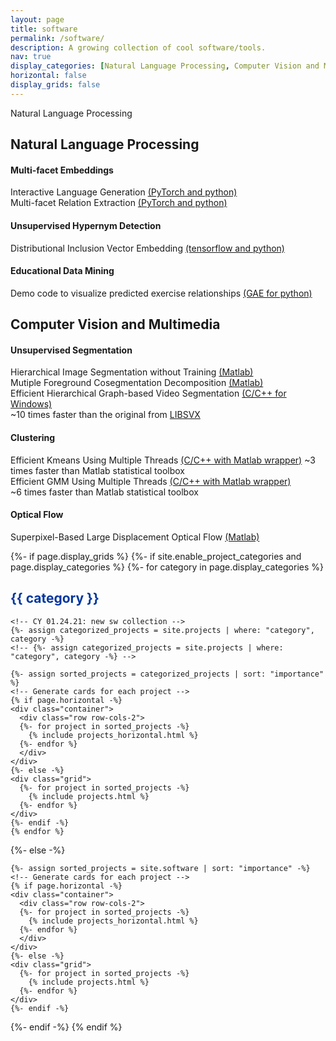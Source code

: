 ```yaml
---
layout: page
title: software
permalink: /software/
description: A growing collection of cool software/tools.
nav: true
display_categories: [Natural Language Processing, Computer Vision and Multimedia]
horizontal: false
display_grids: false
---
```

<!--
<div class="row row-grid">
  <h4></h4>
  <p>
  </p>
</div>
-->
Natural Language Processing

<!-- 02.22[CY] -->
<div class="div-cat-header">
  <h2>Natural Language Processing</h2>
</div>
<div>
  <h4>Multi-facet Embeddings</h4>
  <div>
    <p>
    Interactive Language Generation <a href="https://github.com/iesl/interactive_LM">(PyTorch and python)</a><br>
    Multi-facet Relation Extraction <a href="https://github.com/rohanpaul11/multifacet-re">(PyTorch and python)</a>
    </p>
  </div>
</div>

<div>
  <h4>Unsupervised Hypernym Detection</h4>
  <div>
    <p>Distributional Inclusion Vector Embedding <a href="https://github.com/iesl/Distributional-Inclusion-Vector-Embedding">(tensorflow and python)</a></p>
  </div>
</div>

<div class="row row-grid">
  <h4>Educational Data Mining</h4>
  <div>
  <p>Demo code to visualize predicted exercise relationships <a href="">(GAE for python)</a></p>
  </div>
</div>


<!-- 02.22[CY] -->
<div class="div-cat-header">
  <h2>Computer Vision and Multimedia</h2>
</div>

<div class="row row-grid">
  <h4>Unsupervised Segmentation</h4>
  <div>
  <p>
    Hierarchical Image Segmentation without Training <a href="http://mml.citi.sinica.edu.tw/papers/HDC_code_ACCV_2014/">(Matlab)</a><br>
    Mutiple Foreground Cosegmentation Decomposition <a href="http://mml.citi.sinica.edu.tw/papers/MFC_code_CVIU_2015">(Matlab)</a><br>
    Efficient Hierarchical Graph-based Video Segmentation <a href="http://mml.citi.sinica.edu.tw/papers/GBH_code_ACCV_2014">(C/C++ for Windows)</a><br>
    ~10 times faster than the original from <a href="https://cse.buffalo.edu/~jcorso/r/supervoxels/">LIBSVX</a>
  </p>
  </div>
</div>

<div class="row row-grid">
  <h4>Clustering</h4>
  <div>
  <p>
    Efficient Kmeans Using Multiple Threads <a href="">(C/C++ with Matlab wrapper)</a>
    ~3 times faster than Matlab statistical toolbox<br>
    Efficient GMM Using Multiple Threads <a href="">(C/C++ with Matlab wrapper)</a><br>
    ~6 times faster than Matlab statistical toolbox
  </p>
  </div>
</div>

<div class="row row-grid">
  <h4>Optical Flow</h4>
  <div>
  <p>
    Superpixel-Based Large Displacement Optical Flow <a href="http://mml.citi.sinica.edu.tw/papers/SPLDOF_code.php">(Matlab)</a>
  </p>
  </div>
</div>


<!-- [Grids] pages/sw.md -->
<div class="projects">
{%- if page.display_grids %}
  {%- if site.enable_project_categories and page.display_categories %}
    <!-- Display categorized projects -->
    {%- for category in page.display_categories %}
    <h2 class="category" style="text-align: left; color: #00369f">{{ category }}</h2>
    
    <!-- CY 01.24.21: new sw collection -->
    {%- assign categorized_projects = site.projects | where: "category", category -%}
    <!-- {%- assign categorized_projects = site.projects | where: "category", category -%} -->

    {%- assign sorted_projects = categorized_projects | sort: "importance" %}
    <!-- Generate cards for each project -->
    {% if page.horizontal -%}
    <div class="container">
      <div class="row row-cols-2">
      {%- for project in sorted_projects -%}
        {% include projects_horizontal.html %}
      {%- endfor %}
      </div>
    </div>
    {%- else -%}
    <div class="grid">
      {%- for project in sorted_projects -%}
        {% include projects.html %}
      {%- endfor %}
    </div>
    {%- endif -%}
    {% endfor %}

  {%- else -%}
  <!-- Display projects without categories -->
    {%- assign sorted_projects = site.software | sort: "importance" -%}
    <!-- Generate cards for each project -->
    {% if page.horizontal -%}
    <div class="container">
      <div class="row row-cols-2">
      {%- for project in sorted_projects -%}
        {% include projects_horizontal.html %}
      {%- endfor %}
      </div>
    </div>
    {%- else -%}
    <div class="grid">
      {%- for project in sorted_projects -%}
        {% include projects.html %}
      {%- endfor %}
    </div>
    {%- endif -%}
  {%- endif -%}
{% endif %}
</div>
